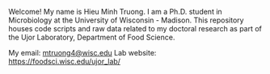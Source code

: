 Welcome!
My name is Hieu Minh Truong. I am a Ph.D. student in Microbiology at the University of Wisconsin - Madison.
This repository houses code scripts and raw data related to my doctoral research as part of the Ujor Laboratory, Department of Food Science.

My email: mtruong4@wisc.edu
Lab website: https://foodsci.wisc.edu/ujor_lab/
